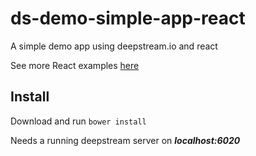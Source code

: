 ds-demo-simple-app-react
=============================
A simple demo app using deepstream.io and react

See more React examples [here](https://deepstream.io/tutorials/deepstream-react.html)

Install
-----------------------------
Download and run `bower install`

Needs a running deepstream server on ***localhost:6020***
